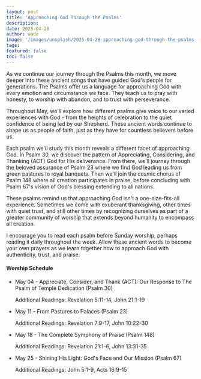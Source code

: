 ```yaml
---
layout: post
title: 'Approaching God Through the Psalms'
description:
date: 2025-04-28
author: wade
image: '/images/unsplash/2025-04-28-approaching-god-through-the-psalms.jpg'
tags:
featured: false
toc: false
---
```


As we continue our journey through the Psalms this month, we move deeper into these ancient songs that have guided God's people for generations. The Psalms offer us a language for approaching God with every emotion and circumstance we face. They teach us to pray with honesty, to worship with abandon, and to trust with perseverance.

Throughout May, we'll explore how different psalms give voice to our varied experiences with God - from the heights of celebration to the quiet confidence of being led by our Shepherd. These ancient words continue to shape us as people of faith, just as they have for countless believers before us.

Each psalm we'll study this month reveals a different facet of approaching God. In Psalm 30, we discover the pattern of Appreciating, Considering, and Thanking (ACT) God for His deliverance. From there, we'll journey through the beloved assurance of Psalm 23 where we find God leading us from green pastures to royal banquets. Then we'll join the cosmic chorus of Psalm 148 where all creation participates in praise, before concluding with Psalm 67's vision of God's blessing extending to all nations.

These psalms remind us that approaching God isn't a one-size-fits-all experience. Sometimes we come with exuberant thanksgiving, other times with quiet trust, and still other times by recognizing ourselves as part of a greater community of worship that extends beyond humanity to encompass all creation.

I encourage you to read each psalm before Sunday worship, perhaps reading it daily throughout the week. Allow these ancient words to become your own prayers as we learn together how to approach God with authenticity, trust, and praise.

#### Worship Schedule
* May 04 - Appreciate, Consider, and Thank (ACT): Our Response to The Psalm of Temple Dedication (Psalm 30)

  Additional Readings: Revelation 5:11-14, John 21:1-19
  
* May 11 - From Pastures to Palaces (Psalm 23)

  Additional Readings: Revelation 7:9-17, John 10:22-30
  
* May 18 - The Complete Symphony of Praise (Psalm 148)

  Additional Readings: Revelation 21:1-6, John 13:31-35
  
* May 25 - Shining His Light: God's Face and Our Mission (Psalm 67)

  Additional Readings: John 5:1-9, Acts 16:9-15
